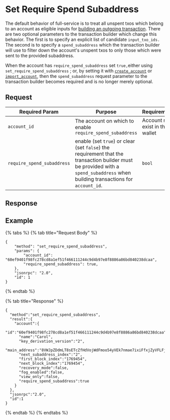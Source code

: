 # Set Require Spend Subaddress

The default behavior of full-service is to treat all unspent txos which belong to an account as eligible inputs for [building an outgoing transaction](../../transaction/transaction/build\_and\_submit\_transaction.md).  There are two optional parameters to the transaction builder which change this behavior.  The first is to specify an explicit list of candidate `input_txo_ids.` The second is to specify a `spend_subaddress` which the transaction builder will use to filter down the account's unspent txos to only those which were sent to the provided subaddress.

When the account has `require_spend_subaddress` set `true,`either using `set_require_spend_subaddress` ; or, by setting it with [`create_account`](create\_account.md) or [`import_account`](import\_account.md), then the `spend_subaddress` request parameter to the transaction builder becomes required and is no longer merely optional.

## Request

| Required Param             | Purpose                                                                                                                                                                          | Requirements                     |
| -------------------------- | -------------------------------------------------------------------------------------------------------------------------------------------------------------------------------- | -------------------------------- |
| `account_id`               | The account on which to enable `require_spend_subaddress`                                                                                                                        | Account must exist in the wallet |
| `require_spend_subaddress` | enable (set `true`) or clear (set `false`) the requirement that the transaction builder must be provided with a `spend_subaddress` when building transactions for `account_id`.  | `bool`                           |

## Response

## Example

{% tabs %}
{% tab title="Request Body" %}
```
{
    "method": "set_require_spend_subaddress",
    "params": {
        "account_id": "60ef9401f98fc278cd8a1ef51f466111244c9d4b97e8f8886a86bd840238dcaa",
        "require_spend_subaddress": true,
    },
    "jsonrpc": "2.0",
    "id": 1
}
```
{% endtab %}

{% tab title="Response" %}
```
{
  "method":"set_require_spend_subaddress",
  "result":{
    "account":{
      "id":"60ef9401f98fc278cd8a1ef51f466111244c9d4b97e8f8886a86bd840238dcaa",
      "name":"Carol",
      "key_derivation_version":"2",
      "main_address":"8VWJpZDdmLT8sETcZfHdVojWdFmoo54yVEk7nmae7ixiFfxjZyVFLFj9moCiJBzkeg6Vd5BPXbbwrDvoZuxWZWsyU3G3rEvQdqZBmEbfh7x",
      "next_subaddress_index":"2",
      "first_block_index":"1769454",
      "next_block_index":"1769454",
      "recovery_mode":false,
      "fog_enabled":false,
      "view_only":false,
      "require_spend_subaddress":true
    }
  },
  "jsonrpc":"2.0",
  "id":1
}
```
{% endtab %}
{% endtabs %}
